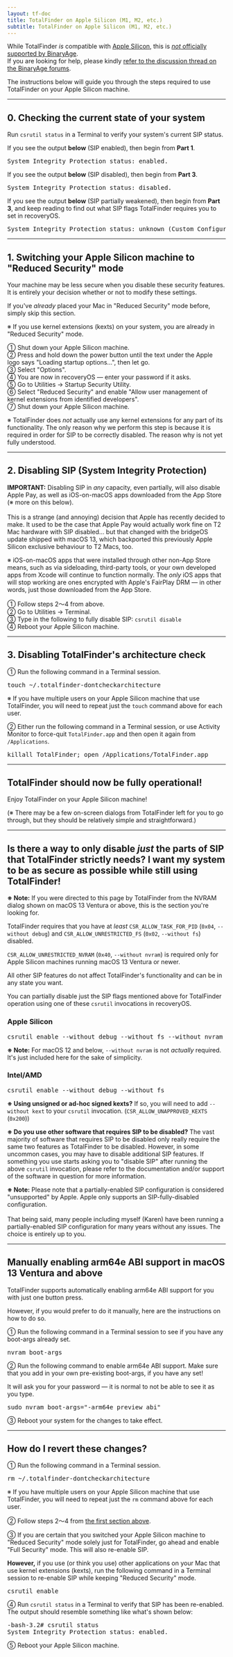 ```yaml
---
layout: tf-doc
title: TotalFinder on Apple Silicon (M1, M2, etc.)
subtitle: TotalFinder on Apple Silicon (M1, M2, etc.)
---
```


<p class="info-box compatibility">
	While TotalFinder <i>is</i> compatible with <a href="https://en.wikipedia.org/wiki/Apple_silicon">Apple Silicon</a>, this is <a href="https://blog.binaryage.com/totalfinder-totalspaces-future/"><i>not</i> officially supported by BinaryAge</a>.<br>
	If you are looking for help, please kindly <a href="https://discuss.binaryage.com/t/8364">refer to the discussion thread on the BinaryAge forums</a>.
</p>

The instructions below will guide you through the steps required to use TotalFinder on your Apple Silicon machine.

---

## 0. Checking the current state of your system

Run `csrutil status` in a Terminal to verify your system's current SIP status.

If you see the output **below** (SIP enabled), then begin from **Part 1**.
<pre class="terminal">
System Integrity Protection status: enabled.
</pre>

If you see the output **below** (SIP disabled), then begin from **Part 3**.
<pre class="terminal">
System Integrity Protection status: disabled.
</pre>

If you see the output **below** (SIP partially weakened), then begin from **Part 3**, and keep reading to find out what SIP flags TotalFinder requires you to set in recoveryOS.
<pre class="terminal">
System Integrity Protection status: unknown (Custom Configuration).
</pre>

---

## 1. Switching your Apple Silicon machine to "Reduced Security" mode

<p class="info-box exclamation">
Your machine may be less secure when you disable these security features. It is entirely your decision whether or not to modify these settings.
</p>

If you've _already_ placed your Mac in "Reduced Security" mode before, simply skip this section.

※ If you use kernel extensions (kexts) on your system, you are already in "Reduced Security" mode.

① Shut down your Apple Silicon machine.  
② Press and hold down the power button until the text under the Apple logo says "Loading startup options…", then let go.  
③ Select "Options".  
④ You are now in recoveryOS — enter your password if it asks.  
⑤ Go to Utilities → Startup Security Utility.  
⑥ Select "Reduced Security" and enable "Allow user management of kernel extensions from identified developers".  
⑦ Shut down your Apple Silicon machine.  

<p class="info-box compatibility">
※ TotalFinder does <i>not</i> actually use any kernel extensions for any part of its functionality. The only reason why we perform this step is because it is required in order for SIP to be correctly disabled. The reason why is not yet fully understood.
</p>

---

## 2. Disabling SIP (System Integrity Protection)

<p class="info-box exclamation">
<b>IMPORTANT:</b> Disabling SIP in <i>any</i> capacity, even partially, will also disable Apple Pay, as well as iOS-on-macOS apps downloaded from the App Store (※ more on this below).<br>
<br>
This is a strange (and annoying) decision that Apple has recently decided to make. It used to be the case that Apple Pay would actually work fine on T2 Mac hardware with SIP disabled… but that changed with the bridgeOS update shipped with macOS 13, which backported this previously Apple Silicon exclusive behaviour to T2 Macs, too.
</p>

<p class="info-box compatibility">
※ iOS-on-macOS apps that were installed through other non-App Store means, such as via sideloading, third-party tools, or your own developed apps from Xcode will continue to function normally. The <i>only</i> iOS apps that will stop working are ones encrypted with Apple's FairPlay DRM — in other words, just those downloaded from the App Store.
</p>

① Follow steps 2〜4 from above.  
② Go to Utilities → Terminal.  
③ Type in the following to fully disable SIP: `csrutil disable`  
④ Reboot your Apple Silicon machine.

---

## 3. Disabling TotalFinder's architecture check

① Run the following command in a Terminal session.
<pre class="terminal">
touch ~/.totalfinder-dontcheckarchitecture
</pre>

※ If you have multiple users on your Apple Silicon machine that use TotalFinder, you will need to repeat just the `touch` command above for each user.

② Either run the following command in a Terminal session, or use Activity Monitor to force-quit `TotalFinder.app` and then open it again from `/Applications`.
<pre class="terminal">
killall TotalFinder; open /Applications/TotalFinder.app
</pre>

---

## TotalFinder should now be fully operational!

Enjoy TotalFinder on your Apple Silicon machine!

(※ There may be a few on-screen dialogs from TotalFinder left for you to go through, but they should be relatively simple and straightforward.)

---

## Is there a way to only disable _just_ the parts of SIP that TotalFinder strictly needs? I want my system to be as secure as possible while still using TotalFinder!

<p class="info-box compatibility">
<b>※ Note:</b> If you were directed to this page by TotalFinder from the NVRAM dialog shown on macOS 13 Ventura or above, this is the section you're looking for.<br>
</p>

TotalFinder requires that you have at _least_ `CSR_ALLOW_TASK_FOR_PID` (`0x04`, `--without debug`) and `CSR_ALLOW_UNRESTRICTED_FS` (`0x02`, `--without fs`) disabled.

`CSR_ALLOW_UNRESTRICTED_NVRAM` (`0x40`, `--without nvram`) is required only for Apple Silicon machines running macOS 13 Ventura or newer.

All other SIP features do not affect TotalFinder's functionality and can be in any state you want.

You can partially disable just the SIP flags mentioned above for TotalFinder operation using one of these `csrutil` invocations in recoveryOS.

### Apple Silicon
<pre class="terminal">
csrutil enable --without debug --without fs --without nvram
</pre>

<p class="info-box compatibility">
<b>※ Note:</b> For macOS 12 and below, <code>--without nvram</code> is not <i>actually</i> required. It's just included here for the sake of simplicity.<br>
</p>

<!-- I know it's a little weird to include Intel/AMD in the Apple Silicon page, but this is because I kinda… link to it in the discussion thread as a general-purpose "how to partially weaken SIP" page. I'll properly fix this when I do a larger overhaul of the documentation, since right now everything is just kinda horribly disjointed, including the OTHER SIP-related page originally written by Antonin. -->

### Intel/AMD
<pre class="terminal">
csrutil enable --without debug --without fs
</pre>

**※ Using unsigned or ad-hoc signed kexts?** If so, you will need to add `--without kext` to your `csrutil` invocation. (`CSR_ALLOW_UNAPPROVED_KEXTS` (`0x200`))

**※ Do you use other software that requires SIP to be disabled?** The vast majority of software that requires SIP to be disabled only really require the same two features as TotalFinder to be disabled. However, in some uncommon cases, you may have to disable additional SIP features. If something you use starts asking you to "disable SIP" after running the above `csrutil` invocation, please refer to the documentation and/or support of the software in question for more information.

<p class="info-box compatibility">
<b>※ Note:</b> Please note that a partially-enabled SIP configuration is considered "unsupported" by Apple. Apple only supports an SIP-fully-disabled configuration.<br>
<br>
That being said, many people including myself (Karen) have been running a partially-enabled SIP configuration for many years without any issues. The choice is entirely up to you.
</p>

---

## Manually enabling arm64e ABI support in macOS 13 Ventura and above

TotalFinder supports automatically enabling arm64e ABI support for you with just one button press.

However, if you would prefer to do it manually, here are the instructions on how to do so.

① Run the following command in a Terminal session to see if you have any boot-args already set.
<pre class="terminal">
nvram boot-args
</pre>

② Run the following command to enable arm64e ABI support. Make sure that you add in your own pre-existing boot-args, if you have any set!

It will ask you for your password — it is normal to not be able to see it as you type.
<pre class="terminal">
sudo nvram boot-args="-arm64e_preview_abi"
</pre>

③ Reboot your system for the changes to take effect.

---

## How do I revert these changes?

① Run the following command in a Terminal session.
<pre class="terminal">
rm ~/.totalfinder-dontcheckarchitecture
</pre>

※ If you have multiple users on your Apple Silicon machine that use TotalFinder, you will need to repeat just the `rm` command above for each user.

② Follow steps 2〜4 from [the first section above](#mark-1-switching-your-apple-silicon-mac-to-reduced-security-mode).

③ If you are certain that you switched your Apple Silicon machine to "Reduced Security" mode solely just for TotalFinder, go ahead and enable "Full Security" mode. This will also re-enable SIP.

**However,** if you use (or think you use) other applications on your Mac that use kernel extensions (kexts), run the following command in a Terminal session to re-enable SIP while keeping "Reduced Security" mode.
<pre class="terminal">
csrutil enable
</pre>

④ Run `csrutil status` in a Terminal to verify that SIP has been re-enabled. The output should resemble something like what's shown below:
<pre class="terminal">
-bash-3.2# csrutil status
System Integrity Protection status: enabled.
</pre>

⑤ Reboot your Apple Silicon machine.
